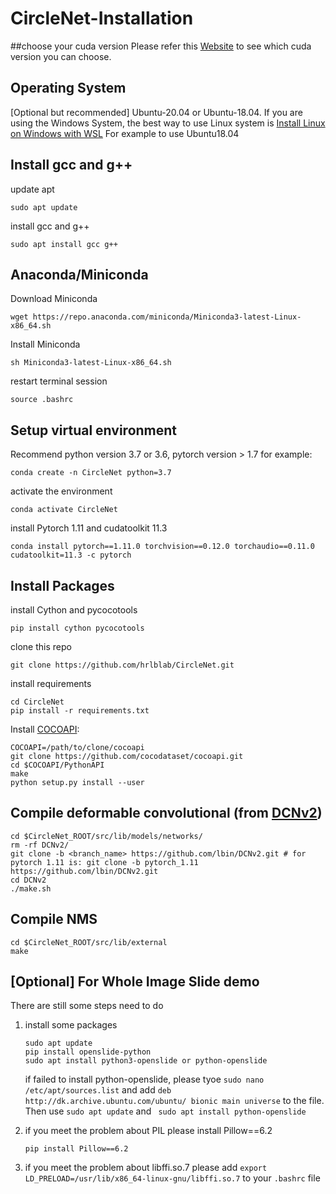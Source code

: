 # CircleNet-Installation

##choose your cuda version
Please refer this [Website]([https://www.google.com](https://arnon.dk/matching-sm-architectures-arch-and-gencode-for-various-nvidia-cards/)https://arnon.dk/matching-sm-architectures-arch-and-gencode-for-various-nvidia-cards/) to see which cuda version you can choose.

## Operating System
[Optional but recommended] Ubuntu-20.04 or Ubuntu-18.04.
If you are using the Windows System, the best way to use Linux system is [Install Linux on Windows with WSL](https://learn.microsoft.com/en-us/windows/wsl/install)
For example to use Ubuntu18.04

## Install gcc and g++
update apt 
~~~
sudo apt update
~~~
install gcc and g++
~~~
sudo apt install gcc g++
~~~

## Anaconda/Miniconda 
Download Miniconda
~~~
wget https://repo.anaconda.com/miniconda/Miniconda3-latest-Linux-x86_64.sh
~~~
Install Miniconda
~~~
sh Miniconda3-latest-Linux-x86_64.sh
~~~
restart terminal session
~~~
source .bashrc
~~~

## Setup virtual environment
Recommend python version 3.7 or 3.6,  pytorch version > 1.7
for example:
~~~
conda create -n CircleNet python=3.7
~~~
activate the environment
~~~
conda activate CircleNet
~~~
install Pytorch 1.11 and cudatoolkit 11.3
~~~
conda install pytorch==1.11.0 torchvision==0.12.0 torchaudio==0.11.0 cudatoolkit=11.3 -c pytorch
~~~

## Install Packages
install Cython and pycocotools
~~~
pip install cython pycocotools
~~~
clone this repo
~~~
git clone https://github.com/hrlblab/CircleNet.git
~~~
install requirements
~~~
cd CircleNet
pip install -r requirements.txt
~~~
Install [COCOAPI](https://github.com/cocodataset/cocoapi):
~~~
COCOAPI=/path/to/clone/cocoapi
git clone https://github.com/cocodataset/cocoapi.git 
cd $COCOAPI/PythonAPI
make
python setup.py install --user
~~~

## Compile deformable convolutional (from [DCNv2](https://github.com/lbin/DCNv2/tree/pytorch_1.11))
~~~
cd $CircleNet_ROOT/src/lib/models/networks/
rm -rf DCNv2/
git clone -b <branch_name> https://github.com/lbin/DCNv2.git # for pytorch 1.11 is: git clone -b pytorch_1.11 https://github.com/lbin/DCNv2.git
cd DCNv2
./make.sh
~~~

## Compile NMS
~~~
cd $CircleNet_ROOT/src/lib/external
make
~~~

## [Optional] For Whole Image Slide demo
There are still some steps need to do
1. install some packages
   ~~~
   sudo apt update
   pip install openslide-python
   sudo apt install python3-openslide or python-openslide
   ~~~
   if failed to install python-openslide, please tyoe ```sudo nano /etc/apt/sources.list``` and add ```deb http://dk.archive.ubuntu.com/ubuntu/ bionic main universe``` to the file. Then use ```sudo apt update``` and ``` sudo apt install python-openslide```

2. if you meet the problem about PIL
   please install Pillow==6.2
   ~~~
   pip install Pillow==6.2
   ~~~

3. if you meet the problem about libffi.so.7
   please add ```export LD_PRELOAD=/usr/lib/x86_64-linux-gnu/libffi.so.7``` to your ```.bashrc``` file



